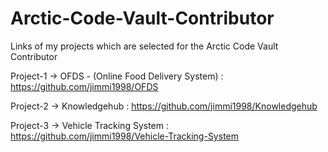 # Arctic-Code-Vault-Contributor
Links of my projects which are selected for the Arctic Code Vault Contributor

 Project-1 -> OFDS - (Online Food Delivery System) : https://github.com/jimmi1998/OFDS
 
 Project-2 ->  Knowledgehub : https://github.com/jimmi1998/Knowledgehub
 
 Project-3 ->  Vehicle Tracking System : https://github.com/jimmi1998/Vehicle-Tracking-System
